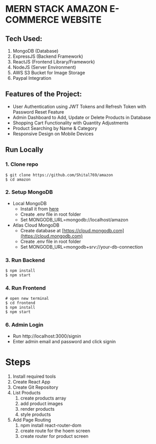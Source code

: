 # MERN STACK AMAZON E-COMMERCE WEBSITE

## Tech Used:

1. MongoDB (Database)
2. ExpressJS (Backend Framework)
3. ReactJS (Frontend Library/Framework)
4. NodeJS (Server Environment)
5. AWS S3 Bucket for Image Storage
6. Paypal Integration

## Features of the Project:

- User Authentication using JWT Tokens and Refresh Token with Password Reset Feature
- Admin Dashboard to Add, Update or Delete Products in Database
- Shopping Cart Functionality with Quantity Adjustments
- Product Searching by Name & Category
- Responsive Design on Mobile Devices

## Run Locally

### 1. Clone repo

```
$ git clone https://github.com/Shital769/amazon
$ cd amazon
```

### 2. Setup MongoDB

- Local MongoDB
  - Install it from [here](https://www.mongodb.com/try/download/community)
  - Create .env file in root folder
  - Set MONGODB_URL=mongodb://localhost/amazon
- Atlas Cloud MongoDB
  - Create database at [https://cloud.mongodb.com](https://cloud.mongodb.com)
  - Create .env file in root folder
  - Set MONGODB_URL=mongodb+srv://your-db-connection

### 3. Run Backend

```
$ npm install
$ npm start
```

### 4. Run Frontend

```
# open new terminal
$ cd frontend
$ npm install
$ npm start
```

### 6. Admin Login

- Run http://localhost:3000/signin
- Enter admin email and password and click signin

# Steps

1. Install required tools
2. Create React App
3. Create Git Repository
4. List Products
   1. create products array
   2. add product images
   3. render products
   4. style products
5. Add Page Routing
   1. npm install react-router-dom
   2. create route for the hoem screen
   3. create router for product screen

